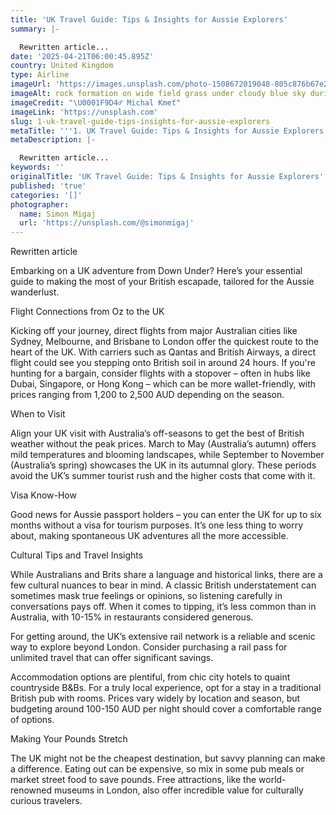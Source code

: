 ```yaml
---
title: 'UK Travel Guide: Tips & Insights for Aussie Explorers'
summary: |-

  Rewritten article...
date: '2025-04-21T06:00:45.895Z'
country: United Kingdom
type: Airline
imageUrl: 'https://images.unsplash.com/photo-1508672019048-805c876b67e2'
imageAlt: rock formation on wide field grass under cloudy blue sky during daytime
imageCredit: "\U0001F9D4‍♂️ Michal Kmeť"
imageLink: 'https://unsplash.com'
slug: 1-uk-travel-guide-tips-insights-for-aussie-explorers
metaTitle: '''1. UK Travel Guide: Tips & Insights for Aussie Explorers'''
metaDescription: |-

  Rewritten article...
keywords: ''
originalTitle: 'UK Travel Guide: Tips & Insights for Aussie Explorers'
published: 'true'
categories: '[]'
photographer:
  name: Simon Migaj
  url: 'https://unsplash.com/@simonmigaj'
---
```








Rewritten article

Embarking on a UK adventure from Down Under? Here’s your essential guide to making the most of your British escapade, tailored for the Aussie wanderlust.

Flight Connections from Oz to the UK

Kicking off your journey, direct flights from major Australian cities like Sydney, Melbourne, and Brisbane to London offer the quickest route to the heart of the UK. With carriers such as Qantas and British Airways, a direct flight could see you stepping onto British soil in around 24 hours. If you're hunting for a bargain, consider flights with a stopover – often in hubs like Dubai, Singapore, or Hong Kong – which can be more wallet-friendly, with prices ranging from 1,200 to 2,500 AUD depending on the season.

When to Visit

Align your UK visit with Australia’s off-seasons to get the best of British weather without the peak prices. March to May (Australia’s autumn) offers mild temperatures and blooming landscapes, while September to November (Australia’s spring) showcases the UK in its autumnal glory. These periods avoid the UK’s summer tourist rush and the higher costs that come with it.

Visa Know-How

Good news for Aussie passport holders – you can enter the UK for up to six months without a visa for tourism purposes. It’s one less thing to worry about, making spontaneous UK adventures all the more accessible.

Cultural Tips and Travel Insights

While Australians and Brits share a language and historical links, there are a few cultural nuances to bear in mind. A classic British understatement can sometimes mask true feelings or opinions, so listening carefully in conversations pays off. When it comes to tipping, it’s less common than in Australia, with 10-15% in restaurants considered generous.

For getting around, the UK’s extensive rail network is a reliable and scenic way to explore beyond London. Consider purchasing a rail pass for unlimited travel that can offer significant savings. 

Accommodation options are plentiful, from chic city hotels to quaint countryside B&Bs. For a truly local experience, opt for a stay in a traditional British pub with rooms. Prices vary widely by location and season, but budgeting around 100-150 AUD per night should cover a comfortable range of options.

Making Your Pounds Stretch

The UK might not be the cheapest destination, but savvy planning can make a difference. Eating out can be expensive, so mix in some pub meals or market street food to save pounds. Free attractions, like the world-renowned museums in London, also offer incredible value for culturally curious travelers.
